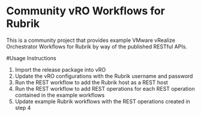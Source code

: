 # Community vRO Workflows for Rubrik
This is a community project that provides example VMware vRealize Orchestrator Workflows for Rubrik by way of the published RESTful APIs.

#Usage Instructions
1. Import the release package into vRO
2. Update the vRO configurations with the Rubrik username and password
3. Run the REST workflow to add the Rubrik host as a REST host
4. Run the REST workflow to add REST operations for each REST operation contained in the example workflows
5. Update example Rubrik workflows with the REST operations created in step 4

